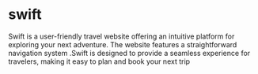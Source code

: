 # swift
Swift is a user-friendly travel website offering an intuitive platform for exploring your next adventure. The website features a straightforward navigation system .Swift is designed to provide a seamless experience for travelers, making it easy to plan and book your next trip

